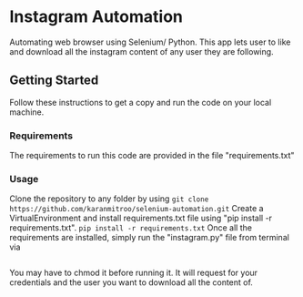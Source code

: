 # Instagram Automation

Automating web browser using Selenium/ Python. This app lets user to like and download all the instagram content of any user they are following.

## Getting Started

Follow these instructions to get a copy and run the code on your local machine.

### Requirements

The requirements to run this code are provided in the file "requirements.txt"

### Usage

Clone the repository to any folder by using
    ```
    git clone https://github.com/karanmitroo/selenium-automation.git
    ```
Create a VirtualEnvironment and install requirements.txt file using "pip install -r requirements.txt".
    ```
    pip install -r requirements.txt
    ```
Once all the requirements are installed, simply run the "instagram.py" file from terminal via
``` python3 instagram.py
```
You may have to chmod it before running it. It will request for your credentials and the user you want to download all the content of.
